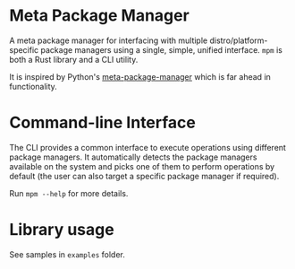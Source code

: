 # Meta Package Manager

A meta package manager for interfacing with multiple distro/platform-specific
package managers using a single, simple, unified interface. `mpm` is both a
Rust library and a CLI utility.

It is inspired by Python's
[meta-package-manager](https://github.com/kdeldycke/meta-package-manager) which is far
ahead in functionality.

# Command-line Interface

The CLI provides a common interface to execute operations using different
package managers. It automatically detects the package managers available on the
system and picks one of them to perform operations by default (the user can also
target a specific package manager if required).

Run `mpm --help` for more details.

# Library usage

See samples in `examples` folder.
